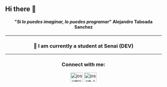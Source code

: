 ## Hi there 👋

<!--
**luhfelix/luhfelix** is a ✨ _special_ ✨ repository because its `README.md` (this file) appears on your GitHub profile.

<!-- MAIN PHRASE SECTION -->
<span align="center">
  <span>
    <h4 align="center">"<em>Si lo puedes imaginar, lo puedes programar</em>"
      <span align="center">Alejandro Taboada Sanchez</span>
    </h4>
</span>

<!-- ABOUT YOU -->
<hr>
<h3 align="center">🔭 I am currently a student at Senai (DEV)

<!-- CONNECTION -->
<hr>      
<h3 align="center">Connect with me:</h3>
<p align="center">
  
  <a href="https://fb.com/luizafélix" target="blank"><img align="center" src="https://raw.githubusercontent.com/rahuldkjain/github-profile-readme-generator/master/src/images/icons/Social/facebook.svg" alt="josuerv729" height="30" width="40" /></a>
  <a href="https://instagram.com/luh._felix" target="blank"><img align="center" src="https://raw.githubusercontent.com/rahuldkjain/github-profile-readme-generator/master/src/images/icons/Social/instagram.svg" alt="josue_rojasv" height="30" width="40" /></a>
</p>
